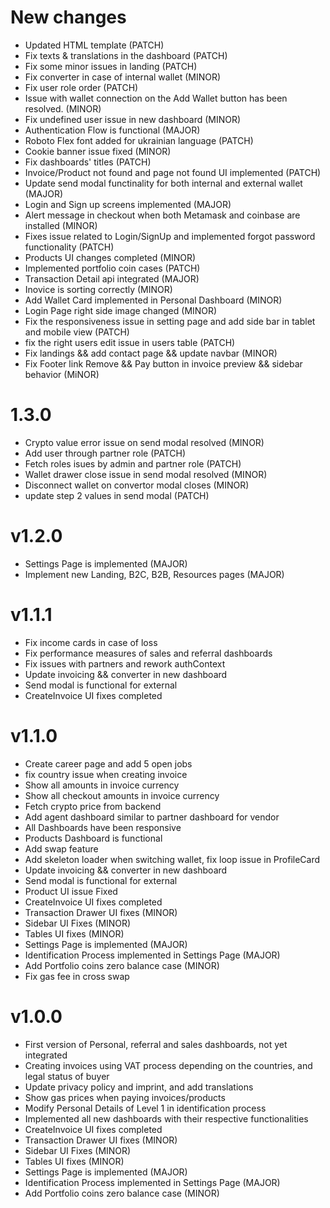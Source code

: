 # New changes

- Updated HTML template (PATCH)
- Fix texts & translations in the dashboard (PATCH)
- Fix some minor issues in landing (PATCH)
- Fix converter in case of internal wallet (MINOR)
- Fix user role order (PATCH)
- Issue with wallet connection on the Add Wallet button has been resolved. (MINOR)
- Fix undefined user issue in new dashboard (MINOR)
- Authentication Flow is functional (MAJOR)
- Roboto Flex font added for ukrainian language (PATCH)
- Cookie banner issue fixed (MINOR)
- Fix dashboards' titles (PATCH)
- Invoice/Product not found and page not found UI implemented (PATCH)
- Update send modal functinality for both internal and external wallet (MAJOR)
- Login and Sign up screens implemented (MAJOR)
- Alert message in checkout when both Metamask and coinbase are installed (MINOR)
- Fixes issue related to Login/SignUp and implemented forgot password functionality (PATCH)
- Products UI changes completed (MINOR)
- Implemented portfolio coin cases (PATCH)
- Transaction Detail api integrated (MAJOR)
- Inovice is sorting correctly (MINOR)
- Add Wallet Card implemented in Personal Dashboard (MINOR)
- Login Page right side image changed (MINOR)
- Fix the responsiveness issue in setting page and add side bar in tablet and mobile view (PATCH)
- fix the right users edit issue in users table (PATCH)
- Fix landings && add contact page && update navbar (MINOR)
- Fix Footer link Remove && Pay button in invoice preview && sidebar behavior (MiNOR)

# 1.3.0

- Crypto value error issue on send modal resolved (MINOR)
- Add user through partner role (PATCH)
- Fetch roles isues by admin and partner role (PATCH)
- Wallet drawer close issue in send modal resolved (MINOR)
- Disconnect wallet on convertor modal closes (MINOR)
- update step 2 values in send modal (PATCH)

# v1.2.0

- Settings Page is implemented (MAJOR)
- Implement new Landing, B2C, B2B, Resources pages (MAJOR)

# v1.1.1

- Fix income cards in case of loss
- Fix performance measures of sales and referral dashboards
- Fix issues with partners and rework authContext
- Update invoicing && converter in new dashboard
- Send modal is functional for external
- CreateInvoice UI fixes completed

# v1.1.0

- Create career page and add 5 open jobs
- fix country issue when creating invoice
- Show all amounts in invoice currency
- Show all checkout amounts in invoice currency
- Fetch crypto price from backend
- Add agent dashboard similar to partner dashboard for vendor
- All Dashboards have been responsive
- Products Dashboard is functional
- Add swap feature
- Add skeleton loader when switching wallet, fix loop issue in ProfileCard
- Update invoicing && converter in new dashboard
- Send modal is functional for external
- Product UI issue Fixed
- CreateInvoice UI fixes completed
- Transaction Drawer UI fixes (MINOR)
- Sidebar UI Fixes (MINOR)
- Tables UI fixes (MINOR)
- Settings Page is implemented (MAJOR)
- Identification Process implemented in Settings Page (MAJOR)
- Add Portfolio coins zero balance case (MINOR)
- Fix gas fee in cross swap

# v1.0.0

- First version of Personal, referral and sales dashboards, not yet integrated
- Creating invoices using VAT process depending on the countries, and legal status of buyer
- Update privacy policy and imprint, and add translations
- Show gas prices when paying invoices/products
- Modify Personal Details of Level 1 in identification process
- Implemented all new dashboards with their respective functionalities
- CreateInvoice UI fixes completed
- Transaction Drawer UI fixes (MINOR)
- Sidebar UI Fixes (MINOR)
- Tables UI fixes (MINOR)
- Settings Page is implemented (MAJOR)
- Identification Process implemented in Settings Page (MAJOR)
- Add Portfolio coins zero balance case (MINOR)
